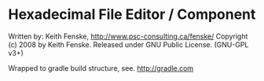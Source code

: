 Hexadecimal File Editor / Component
===================================

Written by: Keith Fenske, http://www.psc-consulting.ca/fenske/
Copyright (c) 2008 by Keith Fenske.  Released under GNU Public License. (GNU-GPL v3+)

Wrapped to gradle build structure, see. http://gradle.com
